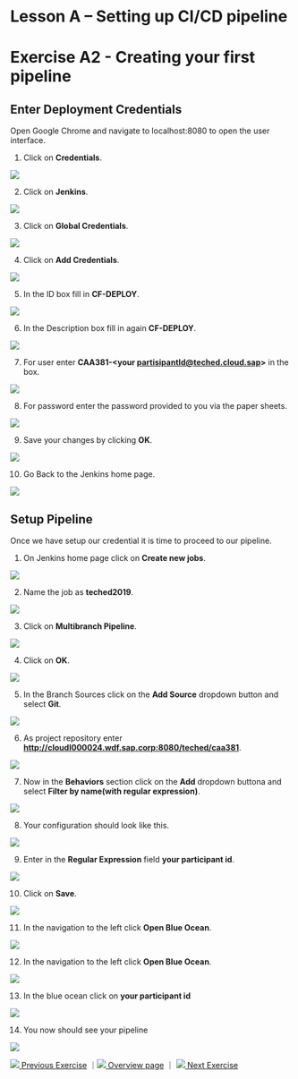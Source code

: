 # Lesson A – Setting up CI/CD pipeline
# Exercise A2 - Creating your first pipeline

## Enter Deployment Credentials
Open Google Chrome and navigate to localhost:8080 to open the user interface.

1. Click on **Credentials**.

![](../../images/a/a2_credentials.png)

2. Click on **Jenkins**.

![](../../images/a/a2_jenkins.png)

3. Click on **Global Credentials**.

![](../../images/a/a2_global_credentials.png)

4. Click on **Add Credentials**.

![](../../images/a/a2_add_credentials.png)


5. In the ID box fill in **CF-DEPLOY**.

![](../../images/a/a2_id_cf_deploy.png)


6. In the Description box fill in again **CF-DEPLOY**.

![](../../images/a/a2_desc_cf_deploy.png)

7. For user enter **CAA381-\<your partisipantId@teched.cloud.sap>** in the box.

![](../../images/a/a2_enter_user.png)

8. For password enter the password provided to you via the paper sheets.

![](../../images/a/a2_enter_pass.png)

9. Save your changes by clicking **OK**.

![](../../images/a/a2_click_ok.png)

10. Go Back to the Jenkins home page.

![](../../images/a/a2_back_to_jenkins.png)

## Setup Pipeline

Once we have setup our credential it is time to proceed to our pipeline. 

1. On Jenkins home page click on **Create new jobs**.

![](../../images/a/a2_create_new-job.png)

2. Name the job as **teched2019**.

![](../../images/a/a2_name_job.png)

3. Click on **Multibranch Pipeline**.

![](../../images/a/a2_multibranch_pipeline.png)


4. Click on **OK**.

![](../../images/a/a2_ok.png)

5. In the Branch Sources click on the **Add Source** dropdown button and select **Git**.

![](../../images/a/a2_source_git.png)

6. As project repository enter **http://cloudl000024.wdf.sap.corp:8080/teched/caa381**.

![](../../images/a/a2_project_repo.png)

7. Now in the **Behaviors** section click on the **Add** dropdown buttona and select **Filter by name(with regular expression)**.

![](../../images/a/a2_filter_by_name.png)

8. Your configuration should look like this.

![](../../images/a/a2_summary_screen.png)

9. Enter in the **Regular Expression** field **your participant id**.

![](../../images/a/a2_porject_id.png)

10. Click on **Save**.

![](../../images/a/a2_click_save.png)

11. In the navigation to the left click **Open Blue Ocean**.

![](../../images/a/a2_open_blue_ocean.png)

12. In the navigation to the left click **Open Blue Ocean**.

![](../../images/a/a2_open_blue_ocean.png)


13. In the blue ocean click on **your participant id**

![](../../images/a/a2_participant-id.png)


14. You now should see your pipeline

![](../../images/a/a2_pipeline.png)




[![](../../images/nav-previous.png) Previous Exercise](../A1/README.md) ｜[![](../../images/nav-home.png) Overview page](../../README.md) ｜ [![](../../images/nav-next.png) Next Exercise](../../overviews/B/README.md)

